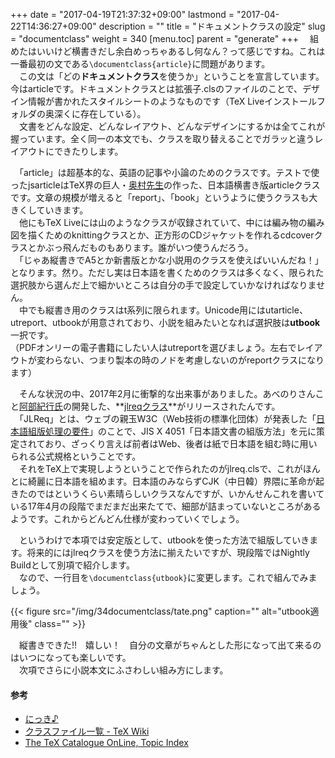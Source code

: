 +++
date = "2017-04-19T21:37:32+09:00"
lastmond = "2017-04-22T14:36:27+09:00"
description = ""
title = "ドキュメントクラスの設定"
slug = "documentclass"
weight = 340
[menu.toc]
    parent = "generate"
+++
&#x3000;組めたはいいけど横書きだし余白めっちゃあるし何なん？って感じですね。これは一番最初の文である`\documentclass{article}`に問題があります。  
　この文は「どの**ドキュメントクラス**を使うか」ということを宣言しています。今はarticleです。ドキュメントクラスとは拡張子.clsのファイルのことで、デザイン情報が書かれたスタイルシートのようなものです（TeX Liveインストールフォルダの奥深くに存在している）。  
　文書をどんな設定、どんなレイアウト、どんなデザインにするかは全てこれが握っています。全く同一の本文でも、クラスを取り替えることでガラッと違うレイアウトにできたりします。

　「article」は超基本的な、英語の記事や小論のためのクラスです。テストで使ったjsarticleはTeX界の巨人・[奥村先生](https://oku.edu.mie-u.ac.jp/~okumura/)の作った、日本語横書き版articleクラスです。文章の規模が増えると「report」、「book」というように使うクラスも大きくしていきます。  
　他にもTeX Liveには山のようなクラスが収録されていて、中には編み物の編み図を描くためのknittingクラスとか、正方形のCDジャケットを作れるcdcoverクラスとかぶっ飛んだものもあります。誰がいつ使うんだろう。  
　「じゃあ縦書きでA5とか新書版とかな小説用のクラスを使えばいいんだね！」となります。然り。ただし実は日本語を書くためのクラスは多くなく、限られた選択肢から選んだ上で細かいところは自分の手で設定していかなければなりません。  
　中でも縦書き用のクラスはt系列に限られます。Unicode用にはutarticle、utreport、utbookが用意されており、小説を組みたいとなれば選択肢は**utbook**一択です。  
（PDFオンリーの電子書籍にしたい人はutreportを選びましょう。左右でレイアウトが変わらない、つまり製本の時のノドを考慮しないのがreportクラスになります）

　そんな状況の中、2017年2月に衝撃的な出来事がありました。あべのりさんこと[阿部紀行氏](http://www.math.sci.hokudai.ac.jp/~abenori/)の開発した、**[jlreqクラス](https://github.com/abenori/jlreq)**がリリースされたんです。  
　「JLReq」とは、ウェブの親玉W3C（Web技術の標準化団体）が発表した「[日本語組版処理の要件](https://www.w3.org/TR/jlreq/ja/)」のことで、JIS X 4051「日本語文書の組版方法」を元に策定されており、ざっくり言えば前者はWeb、後者は紙で日本語を組む時に用いられる公式規格ということです。  
　それをTeX上で実現しようということで作られたのがjlreq.clsで、これがほんとに綺麗に日本語を組めます。日本語のみならずCJK（中日韓）界隈に革命が起きたのではというくらい素晴らしいクラスなんですが、いかんせんこれを書いている17年4月の段階でまだまだ出来たてで、細部が詰まっていないところがあるようです。これからどんどん仕様が変わっていくでしょう。

　というわけで本項では安定版として、utbookを使った方法で組版していきます。将来的にはjlreqクラスを使う方法に揃えたいですが、現段階ではNightly Buildとして別項で紹介します。  
　なので、一行目を<code class=" language-latex">\documentclass{utbook}</code>に変更します。これで組んでみましょう。

{{< figure src="/img/34documentclass/tate.png" caption="" alt="utbook適用後" class="" >}}

　縦書きできた!!　嬉しい！　自分の文章がちゃんとした形になって出て来るのはいつになっても楽しいです。  
　次項でさらに小説本文にふさわしい組み方にします。

#### 参考
- [にっき♪](http://abenori.blogspot.com/2017/02/jlreq_9.html)
- [クラスファイル一覧 - TeX Wiki](https://texwiki.texjp.org/?%E3%82%AF%E3%83%A9%E3%82%B9%E3%83%95%E3%82%A1%E3%82%A4%E3%83%AB%E4%B8%80%E8%A6%A7)
- [The TeX Catalogue OnLine, Topic Index](http://texcatalogue.ctan.org/bytopic.html#cd)
